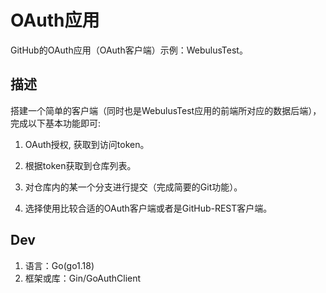 # OAuth应用

GitHub的OAuth应用（OAuth客户端）示例：WebulusTest。

## 描述

搭建一个简单的客户端（同时也是WebulusTest应用的前端所对应的数据后端），完成以下基本功能即可:

1. OAuth授权, 获取到访问token。

2. 根据token获取到仓库列表。

3. 对仓库内的某一个分支进行提交（完成简要的Git功能）。

4. 选择使用比较合适的OAuth客户端或者是GitHub-REST客户端。

## Dev

1. 语言：Go(go1.18)
2. 框架或库：Gin/GoAuthClient